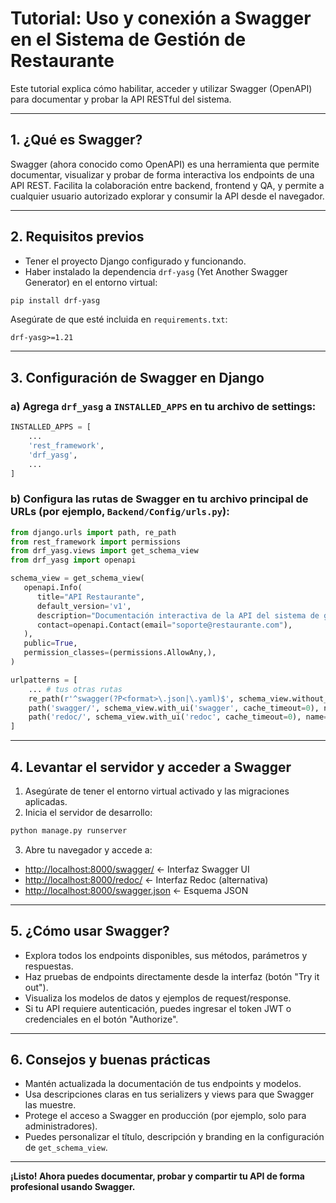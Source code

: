 # Tutorial: Uso y conexión a Swagger en el Sistema de Gestión de Restaurante

Este tutorial explica cómo habilitar, acceder y utilizar Swagger (OpenAPI) para documentar y probar la API RESTful del sistema.

---

## 1. ¿Qué es Swagger?
Swagger (ahora conocido como OpenAPI) es una herramienta que permite documentar, visualizar y probar de forma interactiva los endpoints de una API REST. Facilita la colaboración entre backend, frontend y QA, y permite a cualquier usuario autorizado explorar y consumir la API desde el navegador.

---

## 2. Requisitos previos
- Tener el proyecto Django configurado y funcionando.
- Haber instalado la dependencia `drf-yasg` (Yet Another Swagger Generator) en el entorno virtual:

```bash
pip install drf-yasg
```

Asegúrate de que esté incluida en `requirements.txt`:
```
drf-yasg>=1.21
```

---

## 3. Configuración de Swagger en Django

### a) Agrega `drf_yasg` a `INSTALLED_APPS` en tu archivo de settings:
```python
INSTALLED_APPS = [
    ...
    'rest_framework',
    'drf_yasg',
    ...
]
```

### b) Configura las rutas de Swagger en tu archivo principal de URLs (por ejemplo, `Backend/Config/urls.py`):

```python
from django.urls import path, re_path
from rest_framework import permissions
from drf_yasg.views import get_schema_view
from drf_yasg import openapi

schema_view = get_schema_view(
   openapi.Info(
      title="API Restaurante",
      default_version='v1',
      description="Documentación interactiva de la API del sistema de gestión de restaurante",
      contact=openapi.Contact(email="soporte@restaurante.com"),
   ),
   public=True,
   permission_classes=(permissions.AllowAny,),
)

urlpatterns = [
    ... # tus otras rutas
    re_path(r'^swagger(?P<format>\.json|\.yaml)$', schema_view.without_ui(cache_timeout=0), name='schema-json'),
    path('swagger/', schema_view.with_ui('swagger', cache_timeout=0), name='schema-swagger-ui'),
    path('redoc/', schema_view.with_ui('redoc', cache_timeout=0), name='schema-redoc'),
]
```

---

## 4. Levantar el servidor y acceder a Swagger

1. Asegúrate de tener el entorno virtual activado y las migraciones aplicadas.
2. Inicia el servidor de desarrollo:

```bash
python manage.py runserver
```

3. Abre tu navegador y accede a:
- [http://localhost:8000/swagger/](http://localhost:8000/swagger/)  ← Interfaz Swagger UI
- [http://localhost:8000/redoc/](http://localhost:8000/redoc/)    ← Interfaz Redoc (alternativa)
- [http://localhost:8000/swagger.json](http://localhost:8000/swagger.json) ← Esquema JSON

---

## 5. ¿Cómo usar Swagger?
- Explora todos los endpoints disponibles, sus métodos, parámetros y respuestas.
- Haz pruebas de endpoints directamente desde la interfaz (botón "Try it out").
- Visualiza los modelos de datos y ejemplos de request/response.
- Si tu API requiere autenticación, puedes ingresar el token JWT o credenciales en el botón "Authorize".

---

## 6. Consejos y buenas prácticas
- Mantén actualizada la documentación de tus endpoints y modelos.
- Usa descripciones claras en tus serializers y views para que Swagger las muestre.
- Protege el acceso a Swagger en producción (por ejemplo, solo para administradores).
- Puedes personalizar el título, descripción y branding en la configuración de `get_schema_view`.

---

**¡Listo! Ahora puedes documentar, probar y compartir tu API de forma profesional usando Swagger.**
